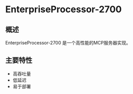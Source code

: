 # EnterpriseProcessor-2700

## 概述

EnterpriseProcessor-2700 是一个高性能的MCP服务器实现。

## 主要特性

- 高吞吐量
- 低延迟
- 易于部署
